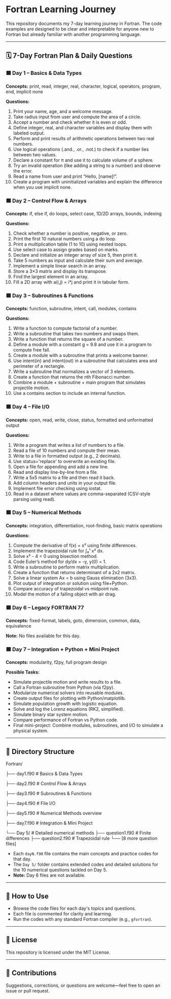 # Fortran Learning Journey

This repository documents my 7-day learning journey in Fortran. The code examples are designed to be clear and interpretable for anyone new to Fortran but already familiar with another programming language.

---

## 🗓️ 7-Day Fortran Plan & Daily Questions

### 🟩 Day 1 – Basics & Data Types
**Concepts:** print, read, integer, real, character, logical, operators, program, end, implicit none

**Questions:**
1. Print your name, age, and a welcome message.
2. Take radius input from user and compute the area of a circle.
3. Accept a number and check whether it is even or odd.
4. Define integer, real, and character variables and display them with labeled output.
5. Perform and print results of arithmetic operations between two real numbers.
6. Use logical operations (.and., .or., .not.) to check if a number lies between two values.
7. Declare a constant for π and use it to calculate volume of a sphere.
8. Try an invalid operation (like adding a string to a number) and observe the error.
9. Read a name from user and print “Hello, [name]!”.
10. Create a program with uninitialized variables and explain the difference when you use implicit none.

### 🟩 Day 2 – Control Flow & Arrays
**Concepts:** if, else if, do loops, select case, 1D/2D arrays, bounds, indexing

**Questions:**
1. Check whether a number is positive, negative, or zero.
2. Print the first 10 natural numbers using a do loop.
3. Print a multiplication table (1 to 10) using nested loops.
4. Use select case to assign grades based on marks.
5. Declare and initialize an integer array of size 5, then print it.
6. Take 5 numbers as input and calculate their sum and average.
7. Implement a simple linear search in an array.
8. Store a 3×3 matrix and display its transpose.
9. Find the largest element in an array.
10. Fill a 2D array with a(i,j) = i*j and print it in tabular form.

### 🟩 Day 3 – Subroutines & Functions
**Concepts:** function, subroutine, intent, call, modules, contains

**Questions:**
1. Write a function to compute factorial of a number.
2. Write a subroutine that takes two numbers and swaps them.
3. Write a function that returns the square of a number.
4. Define a module with a constant g = 9.8 and use it in a program to compute free fall.
5. Create a module with a subroutine that prints a welcome banner.
6. Use intent(in) and intent(out) in a subroutine that calculates area and perimeter of a rectangle.
7. Write a subroutine that normalizes a vector of 3 elements.
8. Create a function that returns the nth Fibonacci number.
9. Combine a module + subroutine + main program that simulates projectile motion.
10. Use a contains section to include an internal function.

### 🟩 Day 4 – File I/O
**Concepts:** open, read, write, close, status, formatted and unformatted output

**Questions:**
1. Write a program that writes a list of numbers to a file.
2. Read a file of 10 numbers and compute their mean.
3. Write to a file in formatted output (e.g., 2 decimals).
4. Use status='replace' to overwrite an existing file.
5. Open a file for appending and add a new line.
6. Read and display line-by-line from a file.
7. Write a 5x5 matrix to a file and then read it back.
8. Add column headers and units in your output file.
9. Implement file error checking using iostat.
10. Read in a dataset where values are comma-separated (CSV-style parsing using read).

### 🟩 Day 5 – Numerical Methods
**Concepts:** integration, differentiation, root-finding, basic matrix operations

**Questions:**
1. Compute the derivative of f(x) = x² using finite differences.
2. Implement the trapezoidal rule for ∫₀¹ x² dx.
3. Solve x² - 4 = 0 using bisection method.
4. Code Euler’s method for dy/dx = -y, y(0) = 1.
5. Write a subroutine to perform matrix multiplication.
6. Create a function that returns determinant of a 2x2 matrix.
7. Solve a linear system Ax = b using Gauss elimination (3x3).
8. Plot output of integration or solution using file+Python.
9. Compare accuracy of trapezoidal vs midpoint rule.
10. Model the motion of a falling object with air drag.

### 🟩 Day 6 – Legacy FORTRAN 77
**Concepts:** fixed-format, labels, goto, dimension, common, data, equivalence

**Note:** No files available for this day.

### 🟩 Day 7 – Integration + Python + Mini Project
**Concepts:** modularity, f2py, full program design

**Possible Tasks:**
- Simulate projectile motion and write results to a file.
- Call a Fortran subroutine from Python (via f2py).
- Modularize numerical solvers into reusable modules.
- Create output files for plotting with Python/matplotlib.
- Simulate population growth with logistic equation.
- Solve and log the Lorenz equations (RK2, simplified).
- Simulate binary star system motion.
- Compare performance of Fortran vs Python code.
- Final mini-project: Combine modules, subroutines, and I/O to simulate a physical system.

---

## 📁 Directory Structure

Fortran/

├── day1.f90          # Basics & Data Types

├── day2.f90          # Control Flow & Arrays

├── day3.f90          # Subroutines & Functions

├── day4.f90          # File I/O

├── day5.f90          # Numerical Methods overview

├── day7.f90          # Integration & Mini Project

└── Day 5/            # Detailed numerical methods
    ├── question1.f90 # Finite differences
    ├── question2.f90 # Trapezoidal rule
    └── [8 more question files]


- Each `dayN.f90` file contains the main concepts and practice codes for that day.
- The `Day 5/` folder contains extended codes and detailed solutions for the 10 numerical questions tackled on Day 5.
- **Note:** Day 6 files are not available.

---

## 🚀 How to Use

- Browse the code files for each day's topics and questions.
- Each file is commented for clarity and learning.
- Run the codes with any standard Fortran compiler (e.g., `gfortran`).

---

## 📄 License

This repository is licensed under the MIT License.

---

## 🤝 Contributions

Suggestions, corrections, or questions are welcome—feel free to open an issue or pull request.
